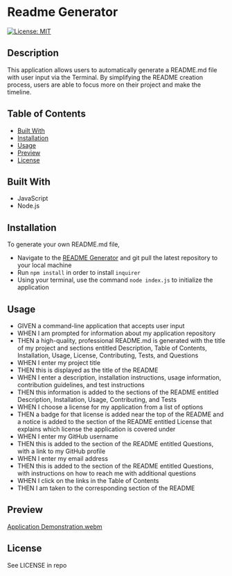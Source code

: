 # Readme Generator  
[![License: MIT](https://img.shields.io/badge/License-MIT-yellow.svg)](https://opensource.org/licenses/MIT)  
    
## Description  

This application allows users to automatically generate a README.md file with user input via the Terminal. By simplifying the README creation process, users are able to focus more on their project and make the timeline. 

## Table of Contents
- [Built With](#built-with)
- [Installation](#installation)
- [Usage](#usage)
- [Preview](#preview)
- [License](#license)
    
## Built With

- JavaScript
- Node.js

## Installation
    
To generate your own README.md file, 
- Navigate to the [README Generator](https://github.com/devkjoon/readme-generator) and git pull the latest repository to your local machine
- Run `npm install`  in order to install `inquirer`
- Using your terminal, use the command `node index.js` to initialize the application
    
## Usage
    
- GIVEN a command-line application that accepts user input
- WHEN I am prompted for information about my application repository
- THEN a high-quality, professional README.md is generated with the title of my project and sections entitled Description, Table of Contents, Installation, Usage, License, Contributing, Tests, and Questions
- WHEN I enter my project title
- THEN this is displayed as the title of the README
- WHEN I enter a description, installation instructions, usage information, contribution guidelines, and test instructions
- THEN this information is added to the sections of the README entitled Description, Installation, Usage, Contributing, and Tests
- WHEN I choose a license for my application from a list of options
- THEN a badge for that license is added near the top of the README and a notice is added to the section of the README entitled License that explains which license the application is covered under
- WHEN I enter my GitHub username
- THEN this is added to the section of the README entitled Questions, with a link to my GitHub profile
- WHEN I enter my email address
- THEN this is added to the section of the README entitled Questions, with instructions on how to reach me with additional questions
- WHEN I click on the links in the Table of Contents
- THEN I am taken to the corresponding section of the README

## Preview

[Application Demonstration.webm](https://user-images.githubusercontent.com/114375310/206536680-75ff9db6-6741-4cb8-aeb9-f384fff52922.webm)

## License

See LICENSE in repo
